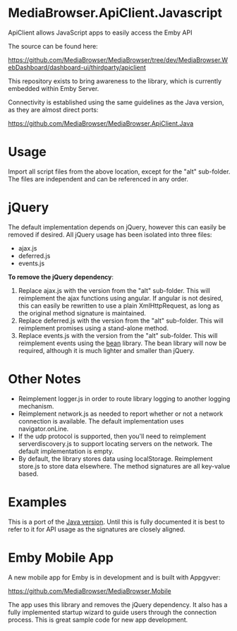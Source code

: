 MediaBrowser.ApiClient.Javascript
=================================

ApiClient allows JavaScript apps to easily access the Emby API

The source can be found here:

https://github.com/MediaBrowser/MediaBrowser/tree/dev/MediaBrowser.WebDashboard/dashboard-ui/thirdparty/apiclient

This repository exists to bring awareness to the library, which is currently embedded within Emby Server.

Connectivity is established using the same guidelines as the Java version, as they are almost direct ports:

https://github.com/MediaBrowser/MediaBrowser.ApiClient.Java

# Usage #

Import all script files from the above location, except for the "alt" sub-folder. The files are independent and can be referenced in any order.

# jQuery #

The default implementation depends on jQuery, however this can easily be removed if desired. All jQuery usage has been isolated into three files:

- ajax.js
- deferred.js
- events.js

**To remove the jQuery dependency**:

1. Replace ajax.js with the version from the "alt" sub-folder. This will reimplement the ajax functions using angular. If angular is not desired, this can easily be rewritten to use a plain XmlHttpRequest, as long as the original method signature is maintained.
2. Replace deferred.js with the version from the "alt" sub-folder. This will reimplement promises using a stand-alone method.
3. Replace events.js with the version from the "alt" sub-folder. This will reimplement events using the [bean](https://github.com/fat/bean "bean") library. The bean library will now be required, although it is much lighter and smaller than jQuery.

# Other Notes #

- Reimplement logger.js in order to route library logging to another logging mechanism.
- Reimplement network.js as needed to report whether or not a network connection is available. The default implementation uses navigator.onLine.
- If the udp protocol is supported, then you'll need to reimplement serverdiscovery.js to support locating servers on the network. The default implementation is empty.
- By default, the library stores data using localStorage. Reimplement store.js to store data elsewhere. The method signatures are all key-value based.

# Examples #

This is a port of the [Java version](https://github.com/MediaBrowser/MediaBrowser.ApiClient.Java "Java version"). Until this is fully documented it is best to refer to it for API usage as the signatures are closely aligned.

# Emby Mobile App #

A new mobile app for Emby is in development and is built with Appgyver:

https://github.com/MediaBrowser/MediaBrowser.Mobile

The app uses this library and removes the jQuery dependency. It also has a fully implemented startup wizard to guide users through the connection process. This is great sample code for new app development.
